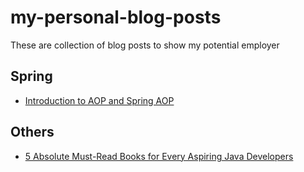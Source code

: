 # my-personal-blog-posts
These are collection of blog posts to show my potential employer

## Spring
* [Introduction to AOP and Spring AOP](http://bit.ly/2pLW115)

## Others 
* [5 Absolute Must-Read Books for Every Aspiring Java Developers](http://bit.ly/2CssV9L)
